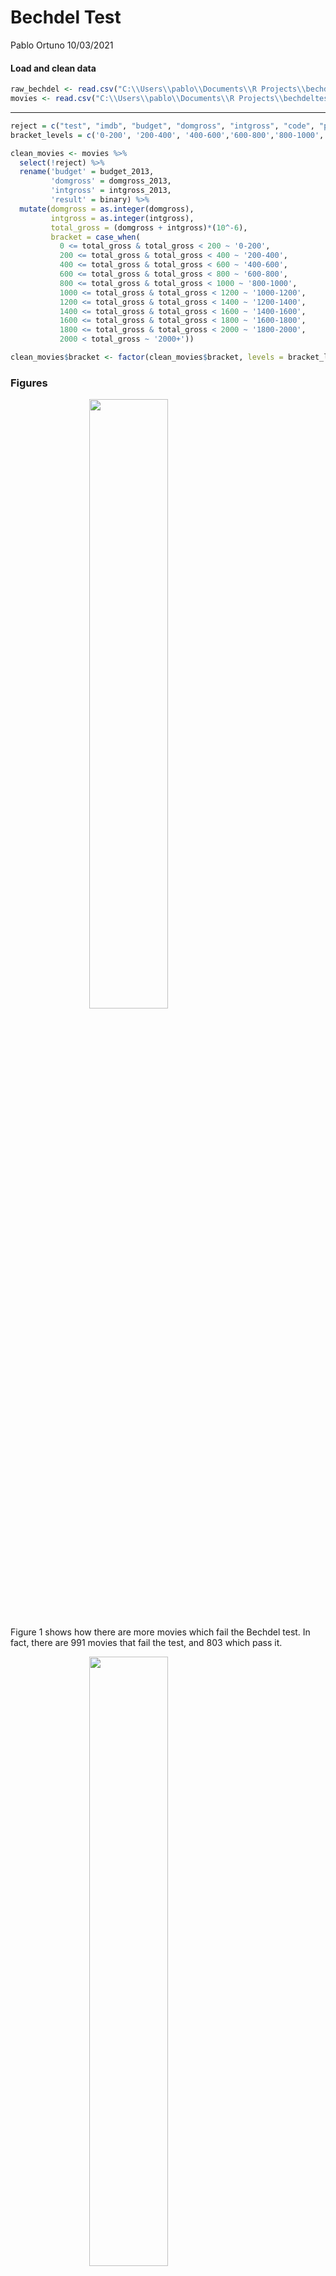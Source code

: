 Bechdel Test
================
Pablo Ortuno
10/03/2021

#### Load and clean data

``` r
raw_bechdel <- read.csv("C:\\Users\\pablo\\Documents\\R Projects\\bechdeltest\\Data\\raw_bechdel.csv")
movies <- read.csv("C:\\Users\\pablo\\Documents\\R Projects\\bechdeltest\\Data\\movies.csv")
```

------------------------------------------------------------------------

``` r
reject = c("test", "imdb", "budget", "domgross", "intgross", "code", "period_code", "decade_code", "imdb_id", "response", "poster", "error")
bracket_levels = c('0-200', '200-400', '400-600','600-800','800-1000','1000-1200','1200-1400','1400-1600','1600-1800','1800-2000','2000+')

clean_movies <- movies %>%
  select(!reject) %>%
  rename('budget' = budget_2013,
         'domgross' = domgross_2013,
         'intgross' = intgross_2013,
         'result' = binary) %>%
  mutate(domgross = as.integer(domgross),
         intgross = as.integer(intgross),
         total_gross = (domgross + intgross)*(10^-6),
         bracket = case_when(
           0 <= total_gross & total_gross < 200 ~ '0-200',
           200 <= total_gross & total_gross < 400 ~ '200-400',
           400 <= total_gross & total_gross < 600 ~ '400-600',
           600 <= total_gross & total_gross < 800 ~ '600-800',
           800 <= total_gross & total_gross < 1000 ~ '800-1000',
           1000 <= total_gross & total_gross < 1200 ~ '1000-1200',
           1200 <= total_gross & total_gross < 1400 ~ '1200-1400',
           1400 <= total_gross & total_gross < 1600 ~ '1400-1600',
           1600 <= total_gross & total_gross < 1800 ~ '1600-1800',
           1800 <= total_gross & total_gross < 2000 ~ '1800-2000',
           2000 < total_gross ~ '2000+'))

clean_movies$bracket <- factor(clean_movies$bracket, levels = bracket_levels)
```

### Figures

<img src="Bechdel-Test_files/figure-gfm/pass_and_fail-1.png" height="50%" style="display: block; margin: auto;" />

Figure 1 shows how there are more movies which fail the Bechdel test. In
fact, there are 991 movies that fail the test, and 803 which pass it.

<img src="Bechdel-Test_files/figure-gfm/passes_fails_per_year-1.png" height="50%" style="display: block; margin: auto;" />

Figure 2 shows the evolution from 1970 to 2013 in the number of movies
which pass or fail the Bechdel test. Even though the Bechdel test was
introduced in 1985, there doesn’t seem to have been a clear
pre/post-Bechdel shift. The figure shows how approximately the number of
movies released every year which fail the Bechdel test is greater than
the number of movies which pass it.

<img src="Bechdel-Test_files/figure-gfm/rates_of_change-1.png" height="50%" style="display: block; margin: auto;" />

This figure illustrates the rate of change of movies which pass or fail
the Bechdel test. Ifthe Bechdel test had a relevant impact in the movie
making industry, we would see a positive trend in the ‘pass’ graph after
1985, which is not the case. Both graphs having similar rates of change
indicates how the movie industry has upscaled it’s movie production
without taking into consideration the Bechdel test .

<img src="Bechdel-Test_files/figure-gfm/under_1000_million-1.png" height="50%" style="display: block; margin: auto;" />

<img src="Bechdel-Test_files/figure-gfm/over_1000_million-1.png" height="50%" style="display: block; margin: auto;" />

This figure looks at all the movies in the dataset with total gross
earnings (domestic and international) under 1000 million USD. In all of
the brackets the distribution of gross earnings is roughly split equally
between movies which pass or not the Bechdel test.

This figure looks at all the movies in the dataset with total gross
earnings over 1000 million. We can see how movies which fail the Bechdel
test have greater earnings in the ‘1000-1200’, ‘1400-1600’, ‘1600-1800’,
and ‘1800-2000’ brackets. The ‘1200-1400’ bracket is split more equally.
The ‘2000+’ bracket is the only bracket in the figure where “Pass”
movies outnumber “Fail” movies. The three movies (in gross earnings
order) in this bracket are: ‘Star Wars: Episode I - The Phantom Menace’,
‘Star Wars: Episode VI - Return of the Jedi’, and ‘Grease’. ‘.5Star
Wars: Episode I’ and ‘Grease’ pass the Bechdel test. ‘Star Wars: Episode
VI’ doesn’t

Distribution of Imdb ratings is left-skewed in both cases and quite
similar. The distributions between 2 and 8 ratings are quite similar.
However, many more movies which fail the Bechdel test have an 8+ rating.

<img src="Bechdel-Test_files/figure-gfm/rating_distribution-1.png" height="50%" style="display: block; margin: auto;" />

The next two figures look at the movies with a higher Imdb rating than 8
and their frequency and total gross earnings distribution

<img src="Bechdel-Test_files/figure-gfm/highest_rated_movies-1.png" height="50%" style="display: block; margin: auto;" />
